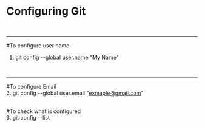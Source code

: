 # Configuring Git 
<br> <hr>
#To configure user name 
<br>
1. git config --global user.name "My Name"

<br> <hr>
#To configure Email
<br>
2. git config --global user.email "exmaple@gmail.com" 

<br>
#To check what is configured 
<br>
3. git config --list 

<br>